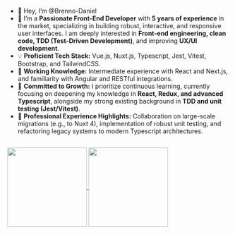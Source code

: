 - 👋 Hey, I’m @Brenno-Daniel
- 👀 I’m a **Passionate Front-End Developer** with **5 years of experience** in the market, specializing in building robust, interactive, and responsive user interfaces. I am deeply interested in **Front-end engineering, clean code, TDD (Test-Driven Development)**, and improving **UX/UI development**.
- 💡 **Proficient Tech Stack:** Vue.js, Nuxt.js, Typescript, Jest, Vitest, Bootstrap, and TailwindCSS.
- 🔄 **Working Knowledge:** Intermediate experience with React and Next.js, and familiarity with Angular and RESTful integrations.
- 🌱 **Committed to Growth:** I prioritize continuous learning, currently focusing on deepening my knowledge in **React, Redux, and advanced Typescript**, alongside my strong existing background in **TDD and unit testing (Jest/Vitest)**.
- 💼 **Professional Experience Highlights:** Collaboration on large-scale migrations (e.g., to Nuxt 4), implementation of robust unit testing, and refactoring legacy systems to modern Typescript architectures.
##

<a target="_blank" href="https://github.com/anuraghazra/github-readme-stats">
  <img align="center" height="180rem" src="https://github-readme-stats.vercel.app/api/top-langs/?username=Brenno-Daniel&langs_count=8&layout=compact&theme=tokyonight" />
  <img align="center" height="180rem" src="https://github-readme-stats.vercel.app/api?username=Brenno-Daniel&show_icons=true&theme=tokyonight" />
</a>
  
